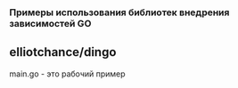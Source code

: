 ### Примеры использования библиотек внедрения зависимостей GO

## elliotchance/dingo
main.go - это рабочий пример